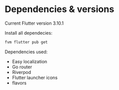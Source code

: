 # Dependencies & versions

Current Flutter version 3.10.1

Install all dependecies:

```bash
fvm flutter pub get
```

Dependencies used:

* Easy localization
* Go router
* Riverpod
* Flutter launcher icons
* flavors
